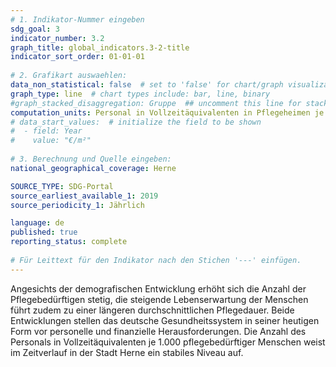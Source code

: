 ```yaml
---
# 1. Indikator-Nummer eingeben 
sdg_goal: 3 
indicator_number: 3.2
graph_title: global_indicators.3-2-title
indicator_sort_order: 01-01-01
 
# 2. Grafikart auswaehlen: 
data_non_statistical: false  # set to 'false' for chart/graph visualization 
graph_type: line  # chart types include: bar, line, binary 
#graph_stacked_disaggregation: Gruppe  ## uncomment this line for stacked bars. eplace 'Geschlecht' with the field of aggregation. 
computation_units: Personal in Vollzeitäquivalenten in Pflegeheimen je 1.000 voll- und teilstationär Pflegebedürftige
# data_start_values:  # initialize the field to be shown  
#  - field: Year
#    value: "€/m²"
 
# 3. Berechnung und Quelle eingeben: 
national_geographical_coverage: Herne

SOURCE_TYPE: SDG-Portal
source_earliest_available_1: 2019
source_periodicity_1: Jährlich

language: de   
published: true 
reporting_status: complete
 
# Für Leittext für den Indikator nach den Stichen '---' einfügen. 
---
```

Angesichts der demografischen Entwicklung erhöht sich die Anzahl der Pflegebedürftigen stetig, die steigende Lebenserwartung der Menschen führt zudem zu einer längeren durchschnittlichen Pflegedauer. Beide Entwicklungen stellen das deutsche Gesundheitssystem in seiner heutigen Form vor personelle und finanzielle Herausforderungen. Die Anzahl des Personals in Vollzeitäquivalenten je 1.000 pflegebedürftiger Menschen weist im Zeitverlauf in der Stadt Herne ein stabiles Niveau auf. <br>
